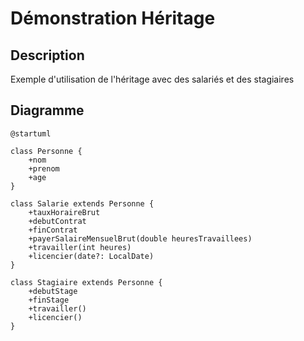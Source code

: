 # Démonstration Héritage

## Description

Exemple d'utilisation de l'héritage avec des salariés et des stagiaires

## Diagramme

```plantuml
@startuml

class Personne {
    +nom
    +prenom
    +age
}

class Salarie extends Personne {
    +tauxHoraireBrut
    +debutContrat
    +finContrat
    +payerSalaireMensuelBrut(double heuresTravaillees)
    +travailler(int heures)
    +licencier(date?: LocalDate)
}

class Stagiaire extends Personne {
    +debutStage
    +finStage
    +travailler()
    +licencier()
}
```